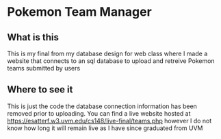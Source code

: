 # Pokemon Team Manager

## What is this
This is my final from my database design for web class where I made a website that connects to an sql database to upload and retreive Pokemon teams submitted by users

## Where to see it
This is just the code the database connection information has been removed prior to uploading. You can find a live website hosted at https://esatterf.w3.uvm.edu/cs148/live-final/teams.php however I do not know how long it will remain live as I have since graduated from UVM
